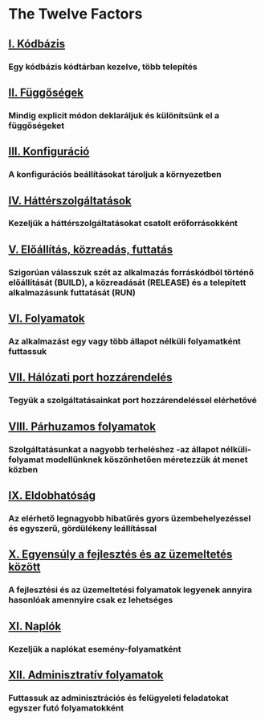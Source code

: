 The Twelve Factors
==================

## [I. Kódbázis](./codebase)
### Egy kódbázis kódtárban kezelve, több telepítés

## [II. Függőségek](./dependencies)
### Mindig explicit módon deklaráljuk és különítsünk el a függőségeket

## [III. Konfiguráció](./config)
### A konfigurációs beállításokat tároljuk a környezetben

## [IV. Háttérszolgáltatások](./backing-services)
### Kezeljük a háttérszolgáltatásokat csatolt erőforrásokként

## [V. Előállítás, közreadás, futtatás](./build-release-run)
### Szigorúan válasszuk szét az alkalmazás forráskódból történő előállítását (BUILD), a közreadását (RELEASE) és a telepített alkalmazásunk futtatását (RUN)

## [VI. Folyamatok](./processes)
### Az alkalmazást egy vagy több állapot nélküli folyamatként futtassuk

## [VII. Hálózati port hozzárendelés](./port-binding)
### Tegyük a szolgáltatásainkat port hozzárendeléssel elérhetővé

## [VIII. Párhuzamos folyamatok](./concurrency)
### Szolgáltatásunkat a nagyobb terheléshez -az állapot nélküli- folyamat modellünknek köszönhetően méretezzük át menet közben

## [IX. Eldobhatóság](./disposability)
### Az elérhető legnagyobb hibatűrés gyors üzembehelyezéssel és egyszerű, gördülékeny leállítással

## [X. Egyensúly a fejlesztés és az üzemeltetés között](./dev-prod-parity)
### A fejlesztési és az üzemeltetési folyamatok legyenek annyira hasonlóak amennyire csak ez lehetséges

## [XI. Naplók](./logs)
### Kezeljük a naplókat esemény-folyamatként

## [XII. Adminisztratív folyamatok](./admin-processes)
### Futtassuk az adminisztrációs és felügyeleti feladatokat egyszer futó folyamatokként
